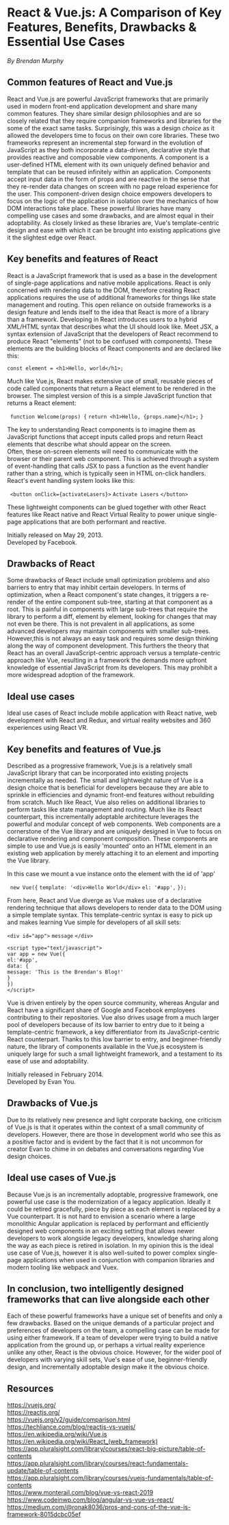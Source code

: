 # React & Vue.js: A Comparison of Key Features, Benefits, Drawbacks & Essential Use Cases  
*By Brendan Murphy*

## Common features of React and Vue.js
React and Vue.js are powerful JavaScript frameworks that are primarily used in modern front-end application development and share many common features. They share similar design philosophies and are so closely related that they require companion frameworks and libraries for the some of the exact same tasks. Surprisingly, this was a design <em>choice</em> as it allowed the developers time to focus on their own core libraries. These two frameworks represent an incremental step forward in the evolution of JavaScript as they both incorporate a data-driven, declarative style that provides reactive and composable view components. A component is a user-defined HTML element with its own uniquely defined behavior and template that can be reused infinitely within an application. Components accept input data in the form of props and are reactive in the sense that they re-render data changes on screen with no page reload experience for the user. This component-driven design choice empowers developers to focus on the logic of the application in isolation over the mechanics of how DOM interactions take place. These powerful libraries have many compelling use cases and some drawbacks, and are almost equal in their adoptability. As closely linked as these libraries are, Vue's template-centric design and ease with which it can be brought into existing applications give it the slightest edge over React.

## Key benefits and features of React
React is a JavaScript framework that is used as a base in the development of single-page applications and native mobile applications. React is only concerned with rendering data to the DOM, therefore creating React applications requires the use of additional frameworks for things like state management and routing. This open reliance on outside frameworks is a design feature and lends itself to the idea that React is more of a library than a framework. Developing in React introduces users to a hybrid XML/HTML syntax that describes what the UI should look like. Meet JSX, a syntax extension of JavaScript that the developers of React recommend to produce React "elements" (not to be confused with components). These elements are the building blocks of React components and are declared like this:   

```const element = <h1>Hello, world</h1>;```

Much like Vue.js, React makes extensive use of small, reusable pieces of code called components that return a React element to be rendered in the browser. The simplest version of this is a simple JavaScript function that returns a React element: 

``` function Welcome(props) {```
```return <h1>Hello, {props.name}</h1>;```
```} ```

The key to understanding React components is to imagine them as JavaScript functions that accept inputs called props and return React elements that describe what should appear on the screen.   
Often, these on-screen elements will need to communicate with the browser or their parent web component. This is achieved through a system of event-handling that calls JSX to pass a function as the event handler rather than a string, which is typically seen in HTML on-click handlers. React's event handling system looks like this:

``` <button onClick={activateLasers}>```
```Activate Lasers```
```</button> ```

These lightweight components can be glued together with other React features like React native and React Virtual Reality to power unique single-page applications that are both performant and reactive.

Initially released on May 29, 2013.  
Developed by Facebook.   

## Drawbacks of React
Some drawbacks of React include small optimization problems and also barriers to entry that may inhibit certain developers. In terms of optimization, when a React component's state changes, it triggers a re-render of the entire component sub-tree, starting at that component as a root. This is painful in components with large sub-trees that require the library to perform a diff, element by element, looking for changes that may not even be there. This is not prevalent in all applications, as some advanced developers may maintain components with smaller sub-trees. However,this is not always an easy task and requires some design thinking along the way of component development. This furthers the theory that React has an overall JavaScript-centric approach versus a template-centric approach like Vue, resulting in a framework the demands more upfront knowledge of essential JavaScript from its developers. This may prohibit a more widespread adoption of the framework.

## Ideal use cases
Ideal use cases of React include mobile application with React native, web development with React and Redux, and virtual reality websites and 360 experiences using React VR.  

## Key benefits and features of Vue.js  
Described as a progressive framework, Vue.js is a relatively small JavaScript library that can be incorporated into existing projects incrementally as needed. The small and lightweight nature of Vue is a design choice that is beneficial for developers because they are able to sprinkle in efficiencies and dynamic front-end features without rebuilding from scratch. Much like React, Vue also relies on additional libraries to perform tasks like state management and routing. Much like its React counterpart, this incrementally adoptable architecture leverages the powerful and modular concept of web components. Web components are a cornerstone of the Vue library and are uniquely designed in Vue to focus on declarative rendering and component composition. These components are simple to use and Vue.js is easily 'mounted' onto an HTML element in an existing web application by merely attaching it to an element and importing the Vue library.

In this case we mount a vue instance onto the element with the id of 'app'

``` new Vue({```
```template: '<div>Hello World</div>```
```el: '#app',```
```});```

From here, React and Vue diverge as Vue makes use of a declarative rendering technique that allows developers to render data to the DOM using a simple template syntax. This template-centric syntax is easy to pick up and makes learning Vue simple for developers of all skill sets:  

```<div id="app">```
     ```message``` 
```</div>```  

```<script type="text/javascript">```  
    ```var app = new Vue({```  
        ```el:'#app',```  
        ```data: {```  
            ```message: 'This is the Brendan's Blog!'```  
        ```}```  
    ```})```  
```</script>```  

Vue is driven entirely by the open source community, whereas Angular and React have a significant share of Google and Facebook employees contributing to their repositories. Vue also drives usage from a much larger pool of developers because of its low barrier to entry due to it being a template-centric framework, a key differentiator from its JavaScript-centric React counterpart. Thanks to this low barrier to entry, and beginner-friendly nature, the library of components available in the Vue.js ecosystem is uniquely large for such a small lightweight framework, and a testament to its ease of use and adoptability.  

Initially released in February 2014.  
Developed by Evan You.    

## Drawbacks of Vue.js  
Due to its relatively new presence and light corporate backing, one criticism of Vue.js is that it operates within the context of a small community of developers. However, there are those in development world who see this as a positive factor and is evident by the fact that it is not uncommon for creator Evan to chime in on debates and conversations regarding Vue design choices.

## Ideal use cases of Vue.js  
Because Vue.js is an incrementally adoptable, progressive framework, one powerful use case is the modernization of a legacy application. Ideally it could be retired gracefully, piece by piece as each element is replaced by a Vue counterpart. It is not hard to envision a scenario where a large monolithic Angular application is replaced by performant and efficiently designed web components in an exciting setting that allows newer developers to work alongside legacy developers, knowledge sharing along the way as each piece is retired in isolation. In my opinion this is the ideal use case of Vue.js, however it is also well-suited to power complex single-page applications when used in conjunction with companion libraries and modern tooling like webpack and Vuex.

## In conclusion, two intelligently designed frameworks that can live alongside each other
Each of these powerful frameworks have a unique set of benefits and only a few drawbacks. Based on the unique demands of a particular project and preferences of developers on the team, a compelling case can be made for using either framework. If a team of developer were trying to build a native application from the ground up, or perhaps a virtual reality experience unlike any other, React is the obvious choice. However, for the wider pool of developers with varying skill sets, Vue's ease of use, beginner-friendly design, and incrementally adoptable design make it the obvious choice.

## Resources  
https://vuejs.org/  
https://reactjs.org/  
https://vuejs.org/v2/guide/comparison.html  
https://techliance.com/blog/reactjs-vs-vuejs/  
https://en.wikipedia.org/wiki/Vue.js  
https://en.wikipedia.org/wiki/React_(web_framework)   
https://app.pluralsight.com/library/courses/react-big-picture/table-of-contents  
https://app.pluralsight.com/library/courses/react-fundamentals-update/table-of-contents  
https://app.pluralsight.com/library/courses/vuejs-fundamentals/table-of-contents  
https://www.monterail.com/blog/vue-vs-react-2019  
https://www.codeinwp.com/blog/angular-vs-vue-vs-react/  
https://medium.com/@ronak8036/pros-and-cons-of-the-vue-js-framework-8015dcbc05ef



